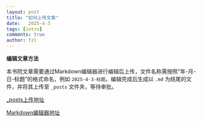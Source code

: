 ```yaml
---
layout: post
title: "如何上传文章"
date:   2025-4-3
tags: [intro]
comments: true
author: fzl
---
```


**编辑文章方法**<br>

<p>本书院文章需要通过Markdown编辑器进行编辑后上传，文件名称需按照“年-月-日-标题”的格式命名，例如 <code>2025-4-3-标题</code>。编辑完成后生成以 <code>.md</code> 为结尾的文件，并将其上传至 <code>_posts</code> 文件夹，等待审批。</p>

<!-- more -->

[_posts上传地址](https://github.com/zhishanhouse/zhishanhouse.github.io/tree/main/_posts)

[Markdown编辑器地址](https://markdown.lovejade.cn/)

